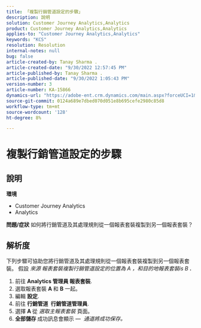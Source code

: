 ```yaml
---
title: 「複製行銷管道設定的步驟」
description: 說明
solution: Customer Journey Analytics,Analytics
product: Customer Journey Analytics,Analytics
applies-to: "Customer Journey Analytics,Analytics"
keywords: "KCS"
resolution: Resolution
internal-notes: null
bug: false
article-created-by: Tanay Sharma .
article-created-date: "9/30/2022 12:57:45 PM"
article-published-by: Tanay Sharma .
article-published-date: "9/30/2022 1:05:43 PM"
version-number: 3
article-number: KA-15866
dynamics-url: "https://adobe-ent.crm.dynamics.com/main.aspx?forceUCI=1&pagetype=entityrecord&etn=knowledgearticle&id=bab66c76-bf40-ed11-9db1-0022480868ff"
source-git-commit: 0124a689e7dbed070d051e8b695cefe2980c85d8
workflow-type: tm+mt
source-wordcount: '128'
ht-degree: 8%

---
```


# 複製行銷管道設定的步驟

## 說明

<b>環境</b>
- Customer Journey Analytics
- Analytics



<b>問題/症狀</b>
如何將行銷管道及其處理規則從一個報表套裝複製到另一個報表套裝？


## 解析度


下列步驟可協助您將行銷管道及其處理規則從一個報表套裝複製到另一個報表套裝。 假設 *來源<b> </b>報表套裝&#x200B;*複製行銷管道設定的位置為* A *，和*&#x200B;目的地報表套裝&#x200B;*is* B <b>*.</b>

1. 前往 <b>Analytics </b> <b>管理員 </b> <b>報表套裝</b>.
2. 選取報表套裝 <b>A </b>和 <b>B</b> 一起。
3. 編輯 <b>設定</b>.
4. 前往 <b>行銷管道 </b> <b>行銷管道管理員</b>.
5. 選擇 <b>A </b>從 *選取主報表套裝* 頁面。
6. <b>全部儲存 </b> 成功訊息會顯示 —  *通道將成功保存。*



